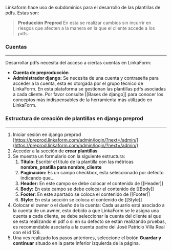 Linkaform hace uso de subdominios para el desarrollo de las plantillas de pdfs.
Estas son:

>**Producción** 
>**Preprod** En esta se realizar cambios sin incurrir en riesgos que afecten a la manera en la que el cliente accede a los pdfs.

### Cuentas

-----------------------------------------------------------------
Desarrollar pdfs necesita del acceso a ciertas cuentas en LinkaForm:
+ **Cuenta de preproducción**
+ **Administrador django:** Se necesita de una cuenta y contraseña para acceder a la cuenta, esta es otorgada por el grupo técnico de LinkaForm. En esta plataforma se gestionan las plantillas pdfs asociadas a cada cliente. Por favor consulte [[Bases de django]] para conocer los conceptos más indispensables de la herramienta más utilizado en LinkaForm.

### Estructura de creación de plantillas en django preprod

-------------------------------------------------------------------------------
1. Iniciar sesión en django preprod [https://preprod.linkaform.com/admin/login/?next=/admin/](https://preprod.linkaform.com/admin/login/?next=/admin/)
2. Acceder a la sección de **crear plantillas**
3. Se muestra un formulario con la siguiente estructura:
	1. **Título:**  Escribir el titulo de la plantilla con las métricas **nombre_pnatilla para nombre_cliente**
	2. **Paginación:** Es un campo checkbox, esta seleccionado por defecto indicando que...
	3. **Header:** En este campo se debe colocar el contenido de [[Header]]
	4. **Body:** En este campo se debe colocar el contenido de [[Body]]
	5. **Footer**: En este apartado se coloca el contenido de [[Footer]]
	6. **Style:** En esta sección se coloca el contenido de [[Style]]
5. Colocar el owner o el dueño de la cuenta: Cada usuario está asociado a la cuenta de un awner, esto debido a que LinkaForm se le asigna una cuenta a cada cliente, se debe seleccionar la cuenta del cliente al que se esta realizando el pdf o si en su defecto se están realizando pruebas, es recomendable asociarla a la cuenta padre del José Patricio Villa Real con el id 126.
6. Una ves realizado los pasos anteriores, seleccione el botón **Guardar y continuar** situado en la parte inferior izquierda de la página.


